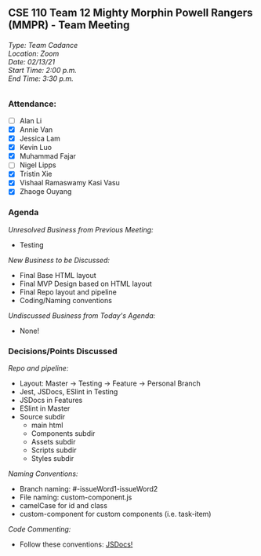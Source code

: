 ## CSE 110 Team 12 Mighty Morphin Powell Rangers (MMPR) - Team Meeting
###### Type: Team Cadance <br/> Location: Zoom <br/> Date: 02/13/21 <br/> Start Time: 2:00 p.m. <br/> End Time: 3:30 p.m.

### Attendance:
- [ ] Alan Li
- [x] Annie Van
- [x] Jessica Lam
- [x] Kevin Luo
- [X] Muhammad Fajar
- [ ] Nigel Lipps
- [x] Tristin Xie
- [x] Vishaal Ramaswamy Kasi Vasu
- [x] Zhaoge Ouyang

### Agenda

_Unresolved Business from Previous Meeting:_
- Testing

_New Business to be Discussed:_
- Final Base HTML layout
- Final MVP Design based on HTML layout
- Final Repo layout and pipeline
- Coding/Naming conventions

_Undiscussed Business from Today's Agenda:_
- None!

### Decisions/Points Discussed

_Repo and pipeline:_
- Layout: Master -> Testing -> Feature -> Personal Branch
- Jest, JSDocs, ESlint in Testing
- JSDocs in Features
- ESlint in Master
- Source subdir
  - main html
  - Components subdir
  - Assets subdir
  - Scripts subdir
  - Styles subdir

_Naming Conventions:_
- Branch naming: #-issueWord1-issueWord2
- File naming: custom-component.js
- camelCase for id and class
- custom-component for custom components (i.e. task-item)

_Code Commenting:_
- Follow these conventions: [JSDocs!](https://jsdoc.app/)
